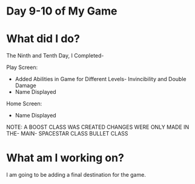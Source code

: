 # Day 9-10 of My Game

# What did I do?

The Ninth and Tenth Day, I Completed-

Play Screen:

* Added Abilities in Game for Different Levels- Invincibility and Double Damage
* Name Displayed

Home Screen:

* Name Displayed

NOTE: A BOOST CLASS WAS CREATED
CHANGES WERE ONLY MADE IN THE-
MAIN- SPACESTAR CLASS
BULLET CLASS

# What am I working on? 

I am going to be adding a final destination for the game.
